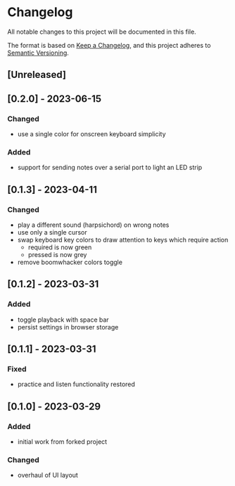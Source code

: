 # Changelog

All notable changes to this project will be documented in this file.

The format is based on [Keep a Changelog](https://keepachangelog.com/en/1.0.0/),
and this project adheres to [Semantic Versioning](https://semver.org/spec/v2.0.0.html).

## [Unreleased]

## [0.2.0] - 2023-06-15

### Changed

- use a single color for onscreen keyboard simplicity

### Added

- support for sending notes over a serial port to light an LED strip

## [0.1.3] - 2023-04-11

### Changed

- play a different sound (harpsichord) on wrong notes
- use only a single cursor
- swap keyboard key colors to draw attention to keys which require action
  - required is now green
  - pressed is now grey
- remove boomwhacker colors toggle

## [0.1.2] - 2023-03-31

### Added

- toggle playback with space bar
- persist settings in browser storage

## [0.1.1] - 2023-03-31

### Fixed

- practice and listen functionality restored

## [0.1.0] - 2023-03-29

### Added

- initial work from forked project

### Changed

- overhaul of UI layout
